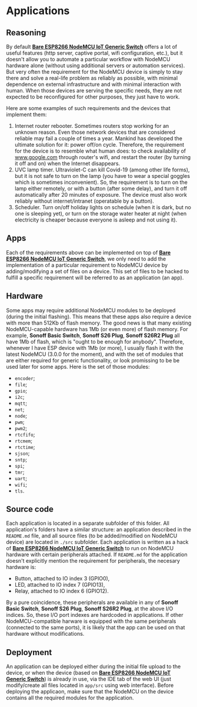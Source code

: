 # Applications
## Reasoning
By default [**Bare ESP8266 NodeMCU IoT Generic Switch**](https://github.com/dev-lab/bare-esp-iot-generic-switch) offers a lot of useful features (http server, captive portal, wifi configuration, etc.), but it doesn't allow you to automate a particular workflow with NodeMCU hardware alone (without using additional servers or automation services).
But very often the requirement for the NodeMCU device is simply to stay there and solve a real-life problem as reliably as possible, with minimal dependence on external infrastructure and with minimal interaction with human. When those devices are serving the specific needs, they are not expected to be reconfigured for other purposes, they just have to work.

Here are some examples of such requirements and the devices that implement them:
1. Internet router rebooter. Sometimes routers stop working for an unknown reason. Even those network devices that are considered reliable may fail a couple of times a year. Mankind has developed the ultimate solution for it: power off/on cycle. Therefore, the requirement for the device is to resemble what human does: to check availability of www.google.com through router's wifi, and restart the router (by turning it off and on) when the Internet disappears.
2. UVC lamp timer. Ultraviolet-C can kill Covid-19 (among other life forms), but it is not safe to turn on the lamp (you have to wear a special goggles which is sometimes inconvenient). So, the requirement is to turn on the lamp either remotely, or with a button (after some delay), and turn it off automatically after 20 minutes of exposure. The device must also work reliably without internet/intranet (operatable by a button).
3. Scheduler. Turn on/off holiday lights on schedule (when it is dark, but no one is sleeping yet), or turn on the storage water heater at night (when electricity is cheaper because everyone is asleep and not using it).

## Apps
Each of the requirements above can be implemented on top of [**Bare ESP8266 NodeMCU IoT Generic Switch**](https://github.com/dev-lab/bare-esp-iot-generic-switch), we only need to add the implementation of a particular requirement to NodeMCU device by adding/modifying a set of files on a device. This set of files to be hacked to fulfill a specific requirement will be referred to as an application (an app).

## Hardware
Some apps may require additional NodeMCU modules to be deployed (during the initial flashing). This means that these apps also require a device with more than 512Kb of flash memory. The good news is that many existing NodeMCU-capable hardware has 1Mb (or even more) of flash memory. For example, **Sonoff Basic Switch**, **Sonoff S26 Plug**, **Sonoff S26R2 Plug** all have 1Mb of flash, which is "ought to be enough for anybody".
Therefore, whenever I have ESP device with 1Mb (or more), I usually flash it with the latest NodeMCU (3.0.0 for the moment), and with the set of modules that are either required for generic functionality, or look promissing to be be used later for some apps. Here is the set of those modules:
 * `encoder`;
 * `file`;
 * `gpio`;
 * `i2c`;
 * `mqtt`;
 * `net`;
 * `node`;
 * `pwm`;
 * `pwm2`;
 * `rtcfifo`;
 * `rtcmem`;
 * `rtctime`;
 * `sjson`;
 * `sntp`;
 * `spi`;
 * `tmr`;
 * `uart`;
 * `wifi`;
 * `tls`.

## Source code
Each application is located in a separate subfolder of this folder. All application's folders have a similar structure: an application described in the ``README.md`` file, and all source files (to be added/modified on NodeMCU device) are located in ``./src`` subfolder.
Each application is written as a hack of  [**Bare ESP8266 NodeMCU IoT Generic Switch**](https://github.com/dev-lab/bare-esp-iot-generic-switch) to run on NodeMCU hardware with certain peripherals attached. If ``README.md`` for the application doesn't explicitly mention the requirement for peripherals, the necesary hardware is:

* Button, attached to IO index 3 (GPIO0),
* LED, attached to IO index 7 (GPIO13),
* Relay, attached to IO index 6 (GPIO12).

By a pure coincidence, these peripherals are available in any of **Sonoff Basic Switch**, **Sonoff S26 Plug**, **Sonoff S26R2 Plug**, at the above I/O indices. So, these I/O port indexes are hardcoded in applications. If other NodeMCU-compatible harware is equipped with the same peripherals (connected to the same ports), it is likely that the app can be used on that hardware without modifications.

## Deployment
An application can be deployed either during the initial file upload to the device, or when the device (based on [**Bare ESP8266 NodeMCU IoT Generic Switch**](https://github.com/dev-lab/bare-esp-iot-generic-switch)) is already in use, via the IDE tab of the web UI (just modify/create all files located in ``app/src`` using web interface).
Before deploying the applicaon, make sure that the NodeMCU on the device contains all the required modules for the application.
